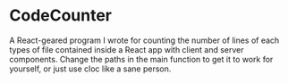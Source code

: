 # CodeCounter

A React-geared program I wrote for counting the number of lines of each types of file contained inside a React app with client and server components.
Change the paths in the main function to get it to work for yourself, or just use cloc like a sane person. 
